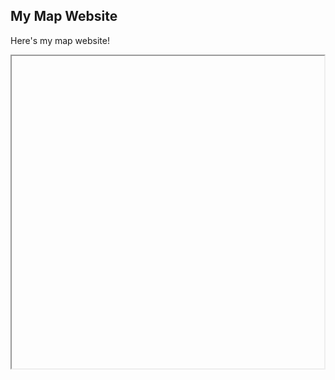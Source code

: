 ## My Map Website

Here's my map website!

<iframe src="C:\Users\MUILI OLANREWAJU\Downloads\ClimModel_SSTA-Copy1.html" height="500" width="500"></iframe>
